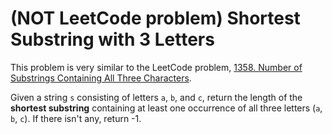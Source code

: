 # (NOT LeetCode problem) Shortest Substring with 3 Letters
This problem is very similar to the LeetCode problem, [1358. Number of Substrings Containing All Three Characters](https://leetcode.com/problems/number-of-substrings-containing-all-three-characters/).

Given a string `s` consisting of letters `a`, `b`, and `c`, return the length of the **shortest substring** containing at least one occurrence of all three letters (`a`, `b`, `c`). If there isn't any, return -1.